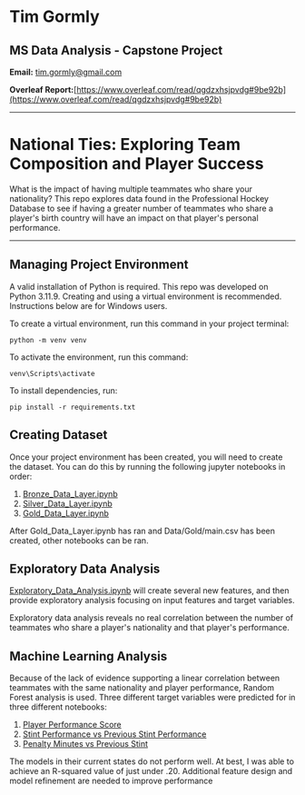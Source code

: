 # Tim Gormly
## MS Data Analysis - Capstone Project
<strong>Email:</strong> tim.gormly@gmail.com

<strong>Overleaf Report:</strong>[https://www.overleaf.com/read/qgdzxhsjpvdg#9be92b](https://www.overleaf.com/read/qgdzxhsjpvdg#9be92b)
<hr>

# National Ties: Exploring Team Composition and Player Success

What is the impact of having multiple teammates who share your nationality? This repo explores data found in the Professional Hockey Database to see if having a greater number of teammates who share a player's birth country will have an impact on that player's personal performance.

<hr>

## Managing Project Environment
A valid installation of Python is required. This repo was developed on Python 3.11.9. Creating and using a virtual environment is recommended. Instructions below are for Windows users.

To create a virtual environment, run this command in your project terminal:
~~~
python -m venv venv
~~~

To activate the environment, run this command:
~~~
venv\Scripts\activate
~~~

To install dependencies, run:
~~~
pip install -r requirements.txt
~~~

## Creating Dataset
Once your project environment has been created, you will need to create the dataset. You can do this by running the following jupyter notebooks in order:
<ol>
<li><a href="Bronze_Data_Layer.ipynb">Bronze_Data_Layer.ipynb</a></li>
<li><a href="Silver_Data_Layer.ipynb">Silver_Data_Layer.ipynb</a></li>
<li><a href="Gold_Data_Layer.ipynb">Gold_Data_Layer.ipynb</a></li>
</ol>

After Gold_Data_Layer.ipynb has ran and Data/Gold/main.csv has been created, other notebooks can be ran.

## Exploratory Data Analysis
<a href="Exploratory_Data_Analysis.ipynb">Exploratory_Data_Analysis.ipynb</a> will create several new features, and then provide exploratory analysis focusing on input features and target variables.

Exploratory data analysis reveals no real correlation between the number of teammates who share a player's nationality and that player's performance.

## Machine Learning Analysis
Because of the lack of evidence supporting a linear correlation between teammates with the same nationality and player performance, Random Forest analysis is used. Three different target variables were predicted for in three different notebooks:
<ol>
<li><a href="ML_Performance_Score.ipynb">Player Performance Score</a></li>
<li><a href="ML_Stint_VS_Prev_Sint.ipynb">Stint Performance vs Previous Stint Performance</a></li>
<li><a href="ML_PIM_VS_Prev_Stint.ipynb">Penalty Minutes vs Previous Stint</a></li>
</ol>

The models in their current states do not perform well. At best, I was able to achieve an R-squared value of just under .20. Additional feature design and model refinement are needed to improve performance

